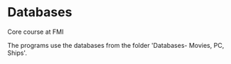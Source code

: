 # Databases
Core course at FMI

The programs use the databases from the folder 'Databases- Movies, PC, Ships'.
